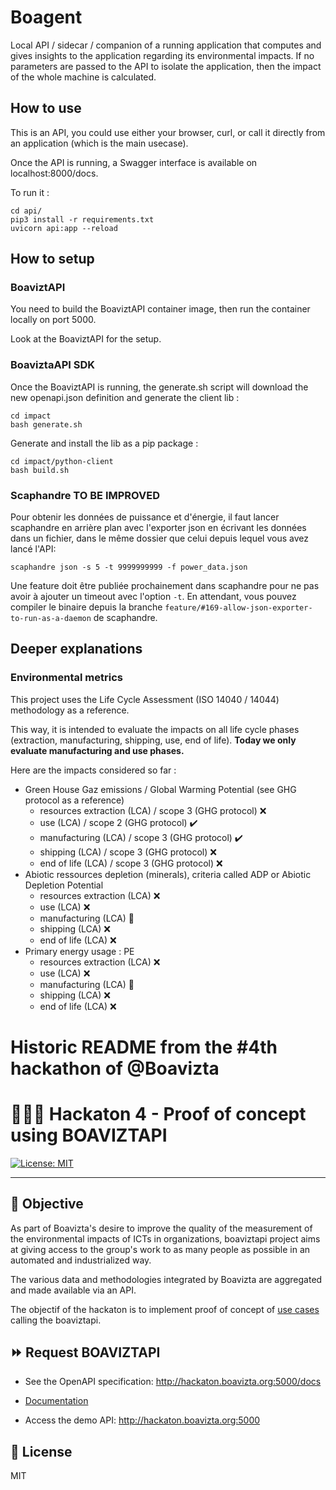 # Boagent

Local API / sidecar / companion of a running application that computes and gives insights to the application regarding its environmental impacts. If no parameters are passed to the API to isolate the application, then the impact of the whole machine is calculated.

## How to use

This is an API, you could use either your browser, curl, or call it directly from an application (which is the main usecase).

Once the API is running, a Swagger interface is available on localhost:8000/docs.

To run it :

```
cd api/
pip3 install -r requirements.txt
uvicorn api:app --reload
```

## How to setup

### BoaviztAPI

You need to build the BoaviztAPI container image, then run the container locally on port 5000.

Look at the BoaviztAPI for the setup.


### BoaviztaAPI SDK

Once the BoaviztAPI is running, the generate.sh script will download the new openapi.json definition and generate the client lib :

```
cd impact
bash generate.sh
```

Generate and install the lib as a pip package :

```
cd impact/python-client
bash build.sh
```

### Scaphandre TO BE IMPROVED

Pour obtenir les données de puissance et d'énergie, il faut lancer scaphandre en arrière plan avec l'exporter json en écrivant les données dans un fichier, dans le même dossier que celui depuis lequel vous avez lancé l'API:

```
scaphandre json -s 5 -t 9999999999 -f power_data.json
```

Une feature doit être publiée prochainement dans scaphandre pour ne pas avoir à ajouter un timeout avec l'option `-t`. En attendant, vous pouvez compiler le binaire depuis la branche `feature/#169-allow-json-exporter-to-run-as-a-daemon` de scaphandre.

## Deeper explanations

### Environmental metrics

This project uses the Life Cycle Assessment (ISO 14040 / 14044) methodology as a reference.

This way, it is intended to evaluate the impacts on all life cycle phases (extraction, manufacturing, shipping, use, end of life). **Today we only evaluate manufacturing and use phases.**

Here are the impacts considered so far :

- Green House Gaz emissions / Global Warming Potential (see GHG protocol as a reference)
    - resources extraction (LCA) / scope 3 (GHG protocol) ❌
    - use (LCA) / scope 2 (GHG protocol) ✔️
    - manufacturing (LCA) / scope 3 (GHG protocol) ✔️
    - shipping (LCA) / scope 3 (GHG protocol) ❌
    - end of life (LCA) / scope 3 (GHG protocol) ❌
- Abiotic ressources depletion (minerals), criteria called ADP or Abiotic Depletion Potential
    - resources extraction (LCA) ❌
    - use (LCA) ❌
    - manufacturing (LCA) 🚧
    - shipping (LCA) ❌
    - end of life (LCA) ❌
- Primary energy usage : PE
    - resources extraction (LCA) ❌
    - use (LCA) ❌
    - manufacturing (LCA) 🚧
    - shipping (LCA) ❌
    - end of life (LCA) ❌

# Historic README from the #4th hackathon of @Boavizta

# 👩🏻‍💻 Hackaton 4 - Proof of concept using BOAVIZTAPI

[![License: MIT](https://img.shields.io/badge/License-MIT-yellow.svg)](https://opensource.org/licenses/MIT)

---

## :dart: Objective

As part of Boavizta's desire to improve the quality of the measurement of the environmental impacts of ICTs in organizations, boaviztapi project aims at giving access to the group's work to as many people as possible in an automated and industrialized way.

The various data and methodologies integrated by Boavizta are aggregated and made available via an API.

The objectif of the hackaton is to implement proof of concept of [use cases](https://github.com/Boavizta/Hackaton_4/issues) calling the boaviztapi.


## :fast_forward: Request BOAVIZTAPI

* See the OpenAPI specification: <http://hackaton.boavizta.org:5000/docs>

* [Documentation](http://hackaton.boavizta.org/)

* Access the demo API: <http://hackaton.boavizta.org:5000>


## :scroll: License

MIT
